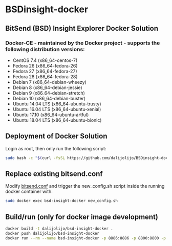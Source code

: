 # BSDinsight-docker
## BitSend (BSD) Insight Explorer Docker Solution

### Docker-CE - maintained by the Docker project - supports the following distribution versions:
* CentOS 7.4 (x86_64-centos-7)
* Fedora 26 (x86_64-fedora-26)
* Fedora 27 (x86_64-fedora-27)
* Fedora 28 (x86_64-fedora-28)
* Debian 7 (x86_64-debian-wheezy)
* Debian 8 (x86_64-debian-jessie)
* Debian 9 (x86_64-debian-stretch)
* Debian 10 (x86_64-debian-buster)
* Ubuntu 14.04 LTS (x86_64-ubuntu-trusty)
* Ubuntu 16.04 LTS (x86_64-ubuntu-xenial)
* Ubuntu 17.10 (x86_64-ubuntu-artful)
* Ubuntu 18.04 LTS (x86_64-ubuntu-bionic)

## Deployment of Docker Solution
Login as root, then only run the following script:
```sh
sudo bash -c "$(curl -fsSL https://github.com/dalijolijo/BSDinsight-docker/raw/master/bsd-insight-docker.sh)"
```

## Replace existing bitsend.conf
Modify [bitsend.conf](https://github.com/dalijolijo/BSDinsight-docker/blob/master/bitsend.conf) and trigger the new_config.sh script inside the running docker container with:
```sh
sudo docker exec bsd-insight-docker new_config.sh
```

## Build/run (only for docker image development)
```sh
docker build -t dalijolijo/bsd-insight-docker .
docker push dalijolijo/bsd-insight-docker
docker run --rm --name bsd-insight-docker -p 8886:8886 -p 8800:8800 -p 9051:9051 -p 28332:28332 -p 3001:3001 dalijolijo/bsd-insight-docker
```
